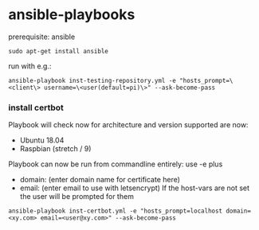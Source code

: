 # ansible-playbooks

prerequisite: ansible

``` sudo apt-get install ansible ```

run with e.g.:

``` ansible-playbook inst-testing-repository.yml -e "hosts_prompt=\<client\> username=\<user(default=pi)\>" --ask-become-pass ```

### install certbot
Playbook will check now for architecture and version supported are now:
* Ubuntu 18.04
* Raspbian (stretch / 9)

Playbook can now be run from commandline entirely: use -e plus
* domain: (enter domain name for certificate here)
* email: (enter email to use with letsencrypt)
If the host-vars are not set the user will be prompted for them

``` ansible-playbook inst-certbot.yml -e "hosts_prompt=localhost domain=<xy.com> email=<user@xy.com>" --ask-become-pass ```
